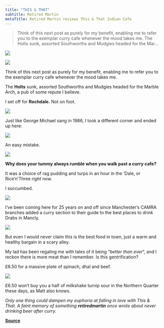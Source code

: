 ```yaml
---
title: "THIS & THAT"
subtitle: Retired Martin
metaTitle: Retired Martin reviews This & That Indian Cafe
---
```


> Think of this next post as purely for my benefit, enabling me to refer you to the exemplar curry cafe whenever the mood takes me. The Holts sunk, assorted Southworths and Mudgies headed for the Mar…

![](https://retiredmartin.files.wordpress.com/2019/10/img_20191014_1306336062102497847122068.jpg?w=900)

![](https://retiredmartin.files.wordpress.com/2019/10/img_20191014_130601-18490378468059138511.jpg?w=730)

Think of this next post as purely for my benefit, enabling me to refer you to the exemplar curry cafe whenever the mood takes me.

The **Holts** sunk, assorted Southworths and Mudgies headed for the Marble Arch, a pub of some repute I believe.

I set off for **Rochdale.** Not on foot.

![](https://retiredmartin.files.wordpress.com/2019/10/img_20191014_1306336062102497847122068.jpg?w=730)

Just like George Michael sang in 1986, I took a different corner and ended up here:

![](https://retiredmartin.files.wordpress.com/2019/10/img_20191014_124812-1143572048560766665.jpg?w=730)

An easy mistake.

![](https://retiredmartin.files.wordpress.com/2019/10/screenshot_20191017_200426_com1435540289762182512.jpg?w=730)

**Why does your tummy always rumble when you walk past a curry cafe?**

It was a choice of rag pudding and turps in an hour in the ‘Dale, or Rice’n’Three _right_ now.

I succumbed.

![](https://retiredmartin.files.wordpress.com/2019/10/img_20191014_1305395058320776431602950.jpg?w=730)

I’ve been coming here for 25 years on and off since Manchester’s CAMRA branches added a curry section to their guide to the best places to drink Drabs in Mancly.

![](https://retiredmartin.files.wordpress.com/2019/10/img_20191014_1250207183204422918001021.jpg?w=730)

But even I would never claim this is the best food in town, just a warm and healthy bargain in a scary alley.

My lad has been regaling me with tales of it being “_better than ever_“, and I reckon there is more meat than I remember. Is this gentrification?

£6.50 for a massive plate of spinach, dhal and beef.

![](https://retiredmartin.files.wordpress.com/2019/10/img_20191014_125015-12032573901810934021.jpg?w=730)

£6.50 won’t buy you a half of milkshake turnip sour in the Northern Quarter these days, as Matt also knows.

_Only one thing could dampen my euphoria at falling in love with This & That. A faint memory of something_ **_retiredmartin_** _once wrote about_ _never_ _drinking beer after curry._


**[Source](https://retiredmartin.com/2019/10/17/this-that/)**